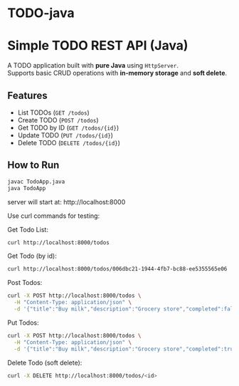 # TODO-java

# Simple TODO REST API (Java)

A TODO application built with **pure Java** using `HttpServer`.  
Supports basic CRUD operations with **in-memory storage** and **soft delete**.


## Features

- List TODOs (`GET /todos`)
- Create TODO (`POST /todos`)
- Get TODO by ID (`GET /todos/{id}`)
- Update TODO (`PUT /todos/{id}`)
- Delete TODO (`DELETE /todos/{id}`)


## How to Run

```bash
javac TodoApp.java
java TodoApp
```

server will start at:
http://localhost:8000


Use curl commands for testing:

Get Todo List:
```bash
curl http://localhost:8000/todos
```

Get Todo (by id):
```bash
curl http://localhost:8000/todos/006dbc21-1944-4fb7-bc88-ee5355565e06
```

Post Todos:
```bash
curl -X POST http://localhost:8000/todos \
  -H "Content-Type: application/json" \
  -d '{"title":"Buy milk","description":"Grocery store","completed":false}'
```

Put Todos:
```bash
curl -X POST http://localhost:8000/todos \
  -H "Content-Type: application/json" \
  -d '{"title":"Buy milk","description":"Grocery store","completed":true}'
```

Delete Todo (soft delete):
```bash
curl -X DELETE http://localhost:8000/todos/<id>
```
